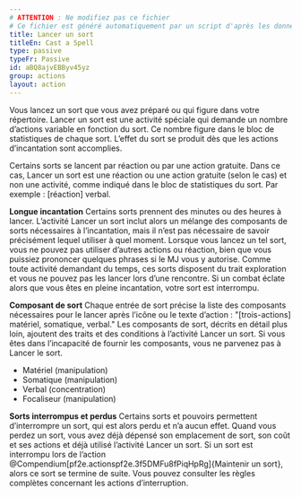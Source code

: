 ```yaml
---
# ATTENTION : Ne modifiez pas ce fichier
# Ce fichier est généré automatiquement par un script d'après les données du module Foundry VTT officiel et de sa traduction
title: Lancer un sort
titleEn: Cast a Spell
type: passive
typeFr: Passive
id: aBQ8ajvEBByv45yz
group: actions
layout: action
---
```

<p>Vous lancez un sort que vous avez préparé ou qui figure dans votre répertoire. Lancer un sort est une activité spéciale qui demande un nombre d’actions variable en fonction du sort. Ce nombre figure dans le bloc de statistiques de chaque sort. L’effet du sort se produit dès que les actions d’incantation sont accomplies.</p><p>Certains sorts se lancent par réaction ou par une action gratuite. Dans ce cas, Lancer un sort est une réaction ou une action gratuite (selon le cas) et non une activité, comme indiqué dans le bloc de statistiques du sort. Par exemple : [réaction] verbal.</p><p><strong>Longue incantation</strong> Certains sorts prennent des minutes ou des heures à lancer. L’activité Lancer un sort inclut alors un mélange des composants de sorts nécessaires à l’incantation, mais il n’est pas nécessaire de savoir précisément lequel utiliser à quel moment. Lorsque vous lancez un tel sort, vous ne pouvez pas utiliser d’autres actions ou réaction, bien que vous puissiez prononcer quelques phrases si le MJ vous y autorise. Comme toute activité demandant du temps, ces sorts disposent du trait exploration et vous ne pouvez pas les lancer lors d’une rencontre. Si un combat éclate alors que vous êtes en pleine incantation, votre sort est interrompu.</p><p><strong>Composant de sort</strong> Chaque entrée de sort précise la liste des composants nécessaires pour le lancer après l’icône ou le texte d’action : "[trois-actions] matériel, somatique, verbal." Les composants de sort, décrits en détail plus loin, ajoutent des traits et des conditions à l’activité Lancer un sort. Si vous êtes dans l’incapacité de fournir les composants, vous ne parvenez pas à Lancer le sort.</p><ul><li>Matériel (manipulation)</li><li>Somatique (manipulation)</li><li>Verbal (concentration)</li><li>Focaliseur (manipulation)</li></ul><p><strong>Sorts interrompus et perdus</strong> Certains sorts et pouvoirs permettent d’interrompre un sort, qui est alors perdu et n’a aucun effet. Quand vous perdez un sort, vous avez déjà dépensé son emplacement de sort, son coût et ses actions et déjà utilisé l’activité Lancer un sort. Si un sort est interrompu lors de l’action @Compendium[pf2e.actionspf2e.3f5DMFu8fPiqHpRg]{Maintenir un sort}, alors ce sort se termine de suite. Vous pouvez consulter les règles complètes concernant les actions d’interruption.</p>
